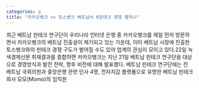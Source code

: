 ```yaml
---
categories: g
title: "카카오뱅크 vs 토스뱅크 베트남서 K핀테크 경쟁 펼치나"
---
```

최근 베트남 핀테크 연구단이 우리나라 인터넷 은행 중 카카오뱅크를 제일 먼저 방문하면서 카카오뱅크의 베트남 진출설이 제기되고 있는 가운데, 이미 베트남 시장에 진출한 토스뱅크와의 핀테크 경쟁 구도가 벌어질 수도 있어 업계의 관심이 모이고 있다.22일 녹색경제신문 취재결과를 종합하면 카카오뱅크는 지난 21일 베트남 핀테크 연구단을 대상으로 경영방식과 발전 전략, 향후 비전에 대해 발표했다. 베트남 핀테크 연구단에는 전 베트남 국회의원과 중앙은행 관련 인사 4명, 전자지갑 플랫폼으로 유명한 베트남 핀테크 회사 모모(Momo)의 임직원